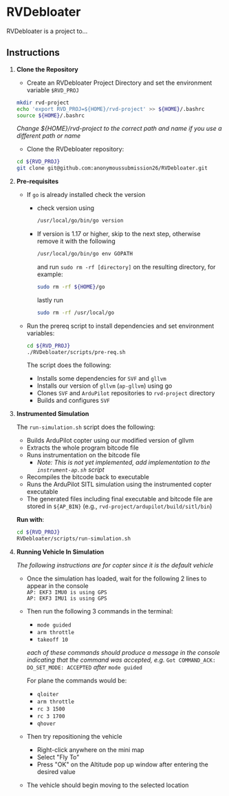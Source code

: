 # RVDebloater

RVDebloater is a project to...

## Instructions

1. **Clone the Repository**

    - Create an RVDebloater Project Directory and set the environment variable ```$RVD_PROJ```

    ```bash
    mkdir rvd-project
    echo 'export RVD_PROJ=${HOME}/rvd-project' >> ${HOME}/.bashrc
    source ${HOME}/.bashrc
    ```
    *Change ${HOME}/rvd-project to the correct path and name if you use a different path or name*

    - Clone the RVDebloater repository:

    ```bash
    cd ${RVD_PROJ}
    git clone git@github.com:anonymoussubmission26/RVDebloater.git
    ```

2. **Pre-requisites**

    - If `go` is already installed check the version
        - check version using 
            ```bash
            /usr/local/go/bin/go version
            ```
        - If version is 1.17 or higher, skip to the next step, otherwise remove it with the following
            ```bash
            /usr/local/go/bin/go env GOPATH
            ```
            and run ```sudo rm -rf [directory]``` on the resulting directory, for example:
            ```bash
            sudo rm -rf ${HOME}/go
            ```
            lastly run
            ```bash
            sudo rm -rf /usr/local/go
            ```

    - Run the prereq script to install dependencies and set environment variables:

        ```bash
        cd ${RVD_PROJ}
        ./RVDebloater/scripts/pre-req.sh
        ```

        The script does the following:
        - Installs some dependencies for `SVF` and `gllvm`
        - Installs our version of `gllvm` (`ap-gllvm`) using go
        - Clones `SVF` and `ArduPilot` repositories to `rvd-project` directory
        - Builds and configures `SVF` 

3. **Instrumented Simulation**

    The `run-simulation.sh` script does the following:
    - Builds ArduPilot copter using our modified version of gllvm
    - Extracts the whole program bitcode file
    - Runs instrumentation on the bitcode file 
        - *Note: This is not yet implemented, add implementation to the `instrument-ap.sh` script*
    - Recompiles the bitcode back to executable
    - Runs the ArduPilot SITL simulation using the instrumented copter executable
    - The generated files including final executable and bitcode file are stored in `${AP_BIN}` (e.g., `rvd-project/ardupilot/build/sitl/bin`)
      
    **Run with**:
    ```bash
    cd ${RVD_PROJ}
    RVDebloater/scripts/run-simulation.sh
    ```
4. **Running Vehicle In Simulation**

    *The following instructions are for copter since it is the default vehicle*  

    - Once the simulation has loaded, wait for the following 2 lines to appear in the console  
        ```AP: EKF3 IMU0 is using GPS```  
        ```AP: EKF3 IMU1 is using GPS```

    - Then run the following 3 commands in the terminal:
        - ```mode guided```
        - ```arm throttle```
        - ```takeoff 10```

        *each of these commands should produce a message in the console indicating that the command was accepted, e.g.* ```Got COMMAND_ACK: DO_SET_MODE: ACCEPTED``` *after* ```mode guided``` 

        For plane the commands would be:
        - ```qloiter```
        - ```arm throttle```
        - ```rc 3 1500```
        - ```rc 3 1700```
        - ```qhover```

    - Then try repositioning the vehicle
        - Right-click anywhere on the mini map
        - Select "Fly To"
        - Press "OK" on the Altitude pop up window after entering the desired value

    - The vehicle should begin moving to the selected location
